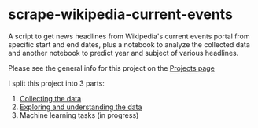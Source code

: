 # scrape-wikipedia-current-events
A script to get news headlines from Wikipedia's current events portal from specific start and end dates, plus a notebook to analyze the collected data and another notebook to predict year and subject of various headlines.

Please see the general info for this project on the [Projects page](https://justinslud.github.io/projects.html##wikipedia-current-news-analysis)
 
I split this project into 3 parts:

1. [Collecting the data](https://github.com/justinslud/scrape-wikipedia-current-events/blob/main/wiki_scrape_db.py)
2. [Exploring and understanding the data](https://github.com/justinslud/scrape-wikipedia-current-events/blob/main/explore_headlines.ipynb)
3. Machine learning tasks (in progress)